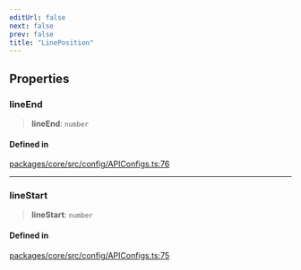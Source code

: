 ```yaml
---
editUrl: false
next: false
prev: false
title: "LinePosition"
---
```


## Properties

### lineEnd

> **lineEnd**: `number`

#### Defined in

[packages/core/src/config/APIConfigs.ts:76](https://github.com/mProjectsCode/obsidian-meta-bind-plugin/blob/f797e384bc51b3b69ee936c1c8f585862087d6d3/packages/core/src/config/APIConfigs.ts#L76)

***

### lineStart

> **lineStart**: `number`

#### Defined in

[packages/core/src/config/APIConfigs.ts:75](https://github.com/mProjectsCode/obsidian-meta-bind-plugin/blob/f797e384bc51b3b69ee936c1c8f585862087d6d3/packages/core/src/config/APIConfigs.ts#L75)
